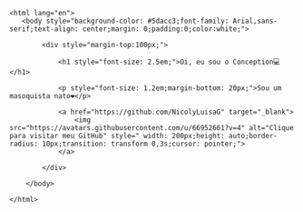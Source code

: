 
    <html lang="en">
       <body style="background-color: #5dacc3;font-family: Arial,sans-serif;text-align: center;margin: 0;padding:0;color:white;">

            <div style="margin-top:100px;">

                <h1 style="font-size: 2.5em;">Oi, eu sou o Conception💻</h1>

                <p style="font-size: 1.2em;margin-bottom: 20px;">Sou um masoquista nato❤️</p>

                <a href="https://github.com/NicolyLuisaG" target="_blank">
                    <img src="https://avatars.githubusercontent.com/u/66952661?v=4" alt="Clique para visitar meu GitHub" style=" width: 200px;height: auto;border-radius: 10px;transition: transform 0,3s;cursor: pointer;">
                </a>

            </div>

        </body>

    </html>
